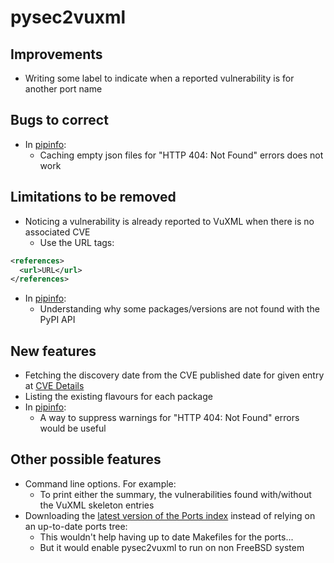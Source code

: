 # pysec2vuxml
## Improvements
* Writing some label to indicate when a reported vulnerability is for another port name

## Bugs to correct
* In [pipinfo](https://github.com/HubTou/pipinfo):
  * Caching empty json files for "HTTP 404: Not Found" errors does not work

## Limitations to be removed
* Noticing a vulnerability is already reported to VuXML when there is no associated CVE
  * Use the URL tags:
```XML
<references>
  <url>URL</url>
</references>
```
* In [pipinfo](https://github.com/HubTou/pipinfo):
  * Understanding why some packages/versions are not found with the PyPI API

## New features
* Fetching the discovery date from the CVE published date for given entry at [CVE Details](https://www.cvedetails.com/)
* Listing the existing flavours for each package
* In [pipinfo](https://github.com/HubTou/pipinfo):
  * A way to suppress warnings for "HTTP 404: Not Found" errors would be useful

## Other possible features
* Command line options. For example:
  * To print either the summary, the vulnerabilities found with/without the VuXML skeleton entries 
* Downloading the [latest version of the Ports index](https://download.freebsd.org/ftp/ports/index/INDEX-13) instead of relying on an up-to-date ports tree:
  * This wouldn't help having up to date Makefiles for the ports...
  * But it would enable pysec2vuxml to run on non FreeBSD system
